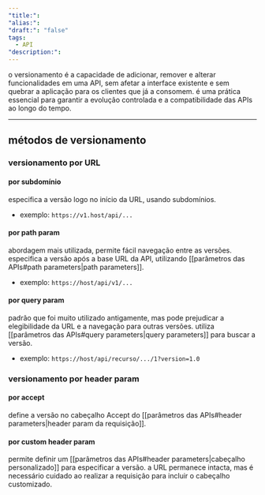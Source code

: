 ```yaml
---
"title:": 
"alias:": 
"draft:": "false"
tags:
  - API
"description:":
---
```

o versionamento é a capacidade de adicionar, remover e alterar funcionalidades em uma API, sem afetar a interface existente e sem quebrar a aplicação para os clientes que já a consomem. é uma prática essencial para garantir a evolução controlada e a compatibilidade das APIs ao longo do tempo.

----
## métodos de versionamento
### versionamento por URL
#### por subdomínio
especifica a versão logo no início da URL, usando subdomínios.
- exemplo: `https://v1.host/api/...`
#### por path param
abordagem mais utilizada, permite fácil navegação entre as versões. especifica a versão após a base URL da API, utilizando [[parâmetros das APIs#path parameters|path parameters]].
- exemplo: `https://host/api/v1/...`
#### por query param
padrão que foi muito utilizado antigamente, mas pode prejudicar a elegibilidade da URL e a navegação para outras versões. utiliza [[parâmetros das APIs#query parameters|query parameters]] para buscar a versão.
- exemplo: `https://host/api/recurso/.../1?version=1.0`

### versionamento por header param
#### por accept
define a versão no cabeçalho Accept do [[parâmetros das APIs#header parameters|header param da requisição]].
#### por custom header param
permite definir um [[parâmetros das APIs#header parameters|cabeçalho personalizado]] para especificar a versão. a URL permanece intacta, mas é necessário cuidado ao realizar a requisição para incluir o cabeçalho customizado.